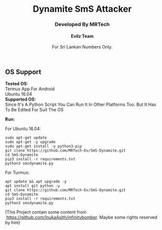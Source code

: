 <h1 align="center">Dynamite SmS Attacker</h1>
<h3 align="center">Developed By MRTech</h2>
<h4 align="center">Evilz Team</h3>
<p align="center">For Sri Lankan Numbers Only.</p><br>


## OS Support<br>
**Tested OS:**<br>
Termux App For Android<br>
Ubuntu 16.04<br>
**Supported OS:**<br>
Since It's A Python Script You Can Run It In Other Platforms Too. But It Has To Be Edited For Suit The OS<br>

**Run:** <br>

For Ubuntu 16.04:<br>
```
sudo apt-get update
sudo apt-get -y upgrade
sudo apt-get install -y python3-pip
git clone https://github.com/MRTech-Ev/SmS-Dynamite.git
cd SmS-Dynamite
pip3 install -r requirements.txt
python3 smsdynamite.py
```

For Turmux:
```
apt update && apt upgrade -y
apt install git python -y
git clone https://github.com/MRTech-Ev/SmS-Dynamite.git
cd SmS-Dynamite
pip3 install -r requirements.txt
python3 smsdynamite.py
```

(This Project contain some content from  https://github.com/InukaAsith/infinitybomber. Maybe some rights reserved by him)<br>
